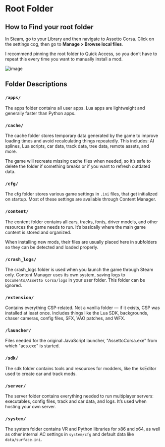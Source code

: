 # Root Folder

## How to Find your root folder

In Steam, go to your Library and then navigate to Assetto Corsa. Click on the settings cog, then go to **Manage > Browse local files**.

I recommend pinning the root folder to Quick Access, so you don’t have to repeat this every time you want to manually install a mod.

![image](/images/guides/root-folder/steam.png)

## Folder Descriptions

### `/apps/`
The apps folder contains all user apps. Lua apps are lightweight and generally faster than Python apps.

### `/cache/`
The cache folder stores temporary data generated by the game to improve loading times and avoid recalculating things
repeatedly.
This includes: AI splines, Lua scripts, car data, track data, tree data, remote assets, and more.

The game will recreate missing cache files when needed, so it’s safe to delete the folder if something breaks or if you
want to refresh outdated data.

### `/cfg/`
The cfg folder stores various game settings in `.ini` files, that get initialized on startup. Most of these settings are 
available through Content Manager.

### `/content/`
The content folder contains all cars, tracks, fonts, driver models, and other resources the game needs to run.
It’s basically where the main game content is stored and organized.

When installing new mods, their files are usually placed here in subfolders so they can be detected and loaded properly.

### `/crash_logs/`
The crash_logs folder is used when you launch the game through Steam only. Content Manager uses its own system, saving logs to `Documents/Assetto Corsa/logs` in your user folder.
This folder can be ignored.

### `/extension/`
Contains everything CSP-related. Not a vanilla folder — if it exists, CSP was installed at least once.
Includes things like the Lua SDK, backgrounds, chaser cameras, config files, SFX, VAO patches, and WFX.

### `/launcher/`
Files needed for the original JavaScript launcher, "AssettoCorsa.exe" from which "acs.exe" is started.

### `/sdk/`
The sdk folder contains tools and resources for modders, like the ksEditor used to create car and track mods.

### `/server/`
The server folder contains everything needed to run multiplayer servers: executables, config files, track and car data, and logs.
It’s used when hosting your own server.

### `/system/`
The system folder contains VR and Python libraries for x86 and x64, as well as other internal AC settings in `system/cfg` and default data like `data/surface.ini`.